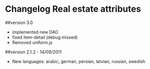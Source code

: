 Changelog Real estate attributes
================================

##version 3.0 

* implemented new DAO
* fixed item-detail (debug missed)
* Removed uniform.js

##version 2.1.2 - 14/09/2011

* New languages: arabic, german, persian, latvian, russian, swedish

